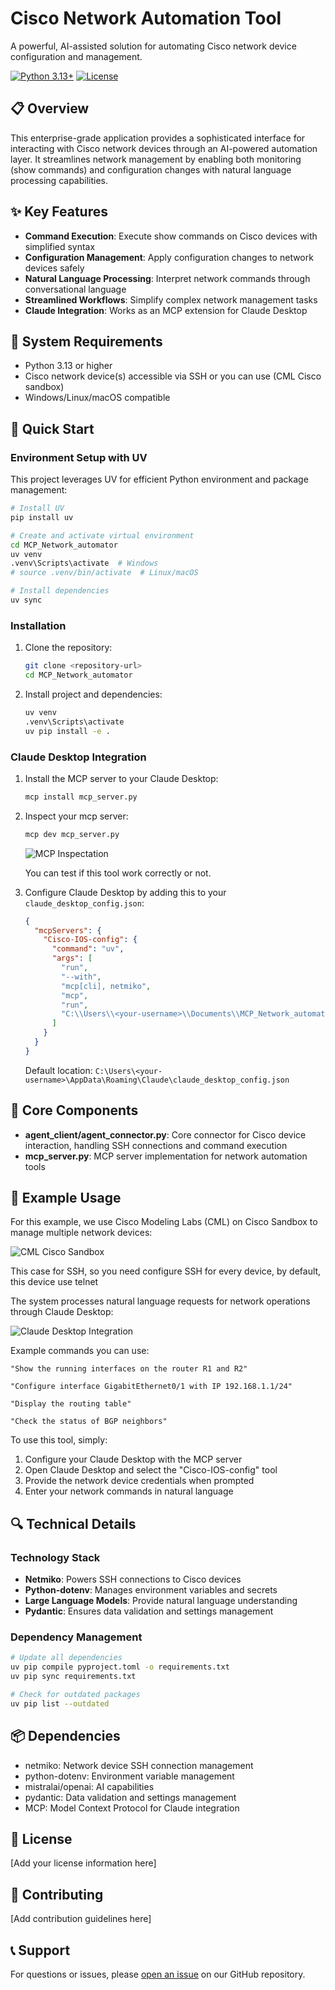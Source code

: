 # Cisco Network Automation Tool

A powerful, AI-assisted solution for automating Cisco network device configuration and management.

[![Python 3.13+](https://img.shields.io/badge/python-3.13+-blue.svg)](https://www.python.org/downloads/)
[![License](https://img.shields.io/badge/license-MIT-green.svg)](LICENSE)

## 📋 Overview

This enterprise-grade application provides a sophisticated interface for interacting with Cisco network devices through an AI-powered automation layer. It streamlines network management by enabling both monitoring (show commands) and configuration changes with natural language processing capabilities.

## ✨ Key Features

- **Command Execution**: Execute show commands on Cisco devices with simplified syntax
- **Configuration Management**: Apply configuration changes to network devices safely
- **Natural Language Processing**: Interpret network commands through conversational language
- **Streamlined Workflows**: Simplify complex network management tasks
- **Claude Integration**: Works as an MCP extension for Claude Desktop

## 🔧 System Requirements

- Python 3.13 or higher
- Cisco network device(s) accessible via SSH or you can use (CML Cisco sandbox)
- Windows/Linux/macOS compatible

## 🚀 Quick Start

### Environment Setup with UV

This project leverages UV for efficient Python environment and package management:

```bash
# Install UV
pip install uv

# Create and activate virtual environment
cd MCP_Network_automator
uv venv
.venv\Scripts\activate  # Windows
# source .venv/bin/activate  # Linux/macOS

# Install dependencies
uv sync
```

### Installation

1. Clone the repository:
   ```bash
   git clone <repository-url>
   cd MCP_Network_automator
   ```

2. Install project and dependencies:
   ```bash
   uv venv
   .venv\Scripts\activate
   uv pip install -e .
   ```

### Claude Desktop Integration

1. Install the MCP server to your Claude Desktop:
   ```bash
   mcp install mcp_server.py
   ```

2. Inspect your mcp server:
   ```bash
   mcp dev mcp_server.py
   ```
   ![MCP Inspectation](image/image.png)

   You can test if this tool work correctly or not.


3. Configure Claude Desktop by adding this to your `claude_desktop_config.json`:
   ```json
   {
     "mcpServers": {
       "Cisco-IOS-config": {
         "command": "uv",
         "args": [
           "run",
           "--with",
           "mcp[cli], netmiko",
           "mcp",
           "run",
           "C:\\Users\\<your-username>\\Documents\\MCP_Network_automator\\mcp_server.py" #Choose correct your path
         ]
       }
     }
   }
   ```
   Default location: `C:\Users\<your-username>\AppData\Roaming\Claude\claude_desktop_config.json`

## 🧰 Core Components

- **agent_client/agent_connector.py**: Core connector for Cisco device interaction, handling SSH connections and command execution
- **mcp_server.py**: MCP server implementation for network automation tools

## 💬 Example Usage

For this example, we use Cisco Modeling Labs (CML) on Cisco Sandbox to manage multiple network devices:

![CML Cisco Sandbox](image/CML_Cisco_Sandbox.png)

This case for SSH, so you need configure SSH for every device, by default, this device use telnet

The system processes natural language requests for network operations through Claude Desktop:

![Claude Desktop Integration](image/Claude_Desktop.png)

Example commands you can use:

```
"Show the running interfaces on the router R1 and R2"

"Configure interface GigabitEthernet0/1 with IP 192.168.1.1/24"

"Display the routing table"

"Check the status of BGP neighbors"
```

To use this tool, simply:
1. Configure your Claude Desktop with the MCP server
2. Open Claude Desktop and select the "Cisco-IOS-config" tool
3. Provide the network device credentials when prompted
4. Enter your network commands in natural language

## 🔍 Technical Details

### Technology Stack

- **Netmiko**: Powers SSH connections to Cisco devices
- **Python-dotenv**: Manages environment variables and secrets
- **Large Language Models**: Provide natural language understanding
- **Pydantic**: Ensures data validation and settings management

### Dependency Management

```bash
# Update all dependencies
uv pip compile pyproject.toml -o requirements.txt
uv pip sync requirements.txt

# Check for outdated packages
uv pip list --outdated
```

## 📦 Dependencies

- netmiko: Network device SSH connection management
- python-dotenv: Environment variable management
- mistralai/openai: AI capabilities
- pydantic: Data validation and settings management
- MCP: Model Context Protocol for Claude integration

## 📄 License

[Add your license information here]

## 👥 Contributing

[Add contribution guidelines here]

## 📞 Support

For questions or issues, please [open an issue](https://github.com/yourusername/MCP_Network_automator/issues) on our GitHub repository.

